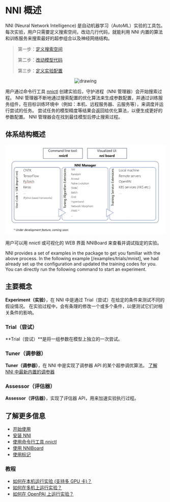 # NNI 概述

NNI (Neural Network Intelligence) 是自动机器学习（AutoML）实验的工具包。 每次实验，用户只需要定义搜索空间，改动几行代码，就能利用 NNI 内置的算法和训练服务来搜索最好的超参组合以及神经网络结构。

> 第一步：[定义搜索空间](SearchSpaceSpec.md)
> 
> 第二步：[改动模型代码](howto_1_WriteTrial.md)
> 
> 第三步：[定义实验配置](ExperimentConfig.md)

<p align="center">
<img src="../../docs/img/3_steps.jpg" alt="drawing"/>
</p>

用户通过命令行工具 [nnictl](../tools/README.md) 创建实验后，守护进程（NNI 管理器）会开始搜索过程。 NNI 管理器不断地通过搜索配置的优化算法来生成参数配置，并通过训练服务组件，在目标训练环境中（例如：本机、远程服务器、云服务等），来调度并运行尝试的任务。 尝试任务的模型精度等结果会返回给优化算法，以便生成更好的参数配置。 NNI 管理器会在找到最佳模型后停止搜索过程。

## 体系结构概述

<p align="center">
<img src="../../docs/img/nni_arch_overview.png" alt="drawing"/>
</p>

用户可以用 nnictl 或可视化的 WEB 界面 NNIBoard 来查看并调试指定的实验。

NNI provides a set of examples in the package to get you familiar with the above process. In the following example [/examples/trials/mnist], we had already set up the configuration and updated the training codes for you. You can directly run the following command to start an experiment.

## 主要概念

**Experiment（实验）**，在 NNI 中是通过 Trial（尝试）在给定的条件来测试不同的假设情况。 在实验过程中，会有条理的修改一个或多个条件，以便测试它们对相关条件的影响。

### **Trial（尝试）**

**Trial（尝试）**是将一组参数在模型上独立的一次尝试。

### **Tuner（调参器）**

**Tuner（调参器）**，在 NNI 中是实现了调参器 API 的某个超参调优算法。 [了解 NNI 中最新内置的调参器](HowToChooseTuner.md)

### **Assessor（评估器）**

**Assessor（评估器）**，实现了评估器 API，用来加速实验执行过程。

## 了解更多信息

* [开始使用](GetStarted.md)
* [安装 NNI](Installation.md)
* [使用命令行工具 nnictl](NNICTLDOC.md)
* [使用 NNIBoard](WebUI.md)
* [使用标记](howto_1_WriteTrial.md#nni-python-annotation)

### **教程**

* [如何在本机运行实验 (支持多 GPU 卡)？](tutorial_1_CR_exp_local_api.md)
* [如何在多机上运行实验？](tutorial_2_RemoteMachineMode.md)
* [如何在 OpenPAI 上运行实验？](PAIMode.md)
